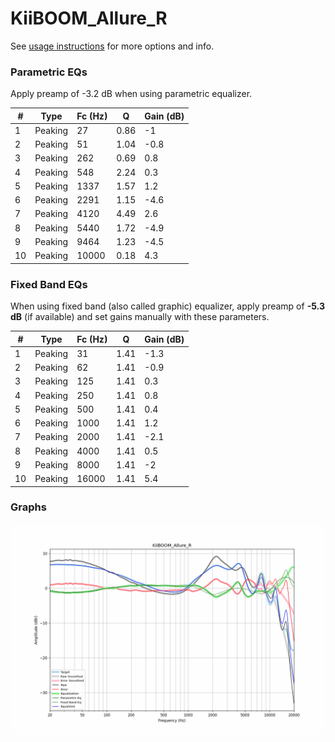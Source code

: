 # KiiBOOM_Allure_R
See [usage instructions](https://github.com/jaakkopasanen/AutoEq#usage) for more options and info.

### Parametric EQs
Apply preamp of -3.2 dB when using parametric equalizer.

|   # | Type    |   Fc (Hz) |    Q |   Gain (dB) |
|-----|---------|-----------|------|-------------|
|   1 | Peaking |        27 | 0.86 |        -1   |
|   2 | Peaking |        51 | 1.04 |        -0.8 |
|   3 | Peaking |       262 | 0.69 |         0.8 |
|   4 | Peaking |       548 | 2.24 |         0.3 |
|   5 | Peaking |      1337 | 1.57 |         1.2 |
|   6 | Peaking |      2291 | 1.15 |        -4.6 |
|   7 | Peaking |      4120 | 4.49 |         2.6 |
|   8 | Peaking |      5440 | 1.72 |        -4.9 |
|   9 | Peaking |      9464 | 1.23 |        -4.5 |
|  10 | Peaking |     10000 | 0.18 |         4.3 |

### Fixed Band EQs
When using fixed band (also called graphic) equalizer, apply preamp of **-5.3 dB** (if available) and set gains manually with these parameters.

|   # | Type    |   Fc (Hz) |    Q |   Gain (dB) |
|-----|---------|-----------|------|-------------|
|   1 | Peaking |        31 | 1.41 |        -1.3 |
|   2 | Peaking |        62 | 1.41 |        -0.9 |
|   3 | Peaking |       125 | 1.41 |         0.3 |
|   4 | Peaking |       250 | 1.41 |         0.8 |
|   5 | Peaking |       500 | 1.41 |         0.4 |
|   6 | Peaking |      1000 | 1.41 |         1.2 |
|   7 | Peaking |      2000 | 1.41 |        -2.1 |
|   8 | Peaking |      4000 | 1.41 |         0.5 |
|   9 | Peaking |      8000 | 1.41 |        -2   |
|  10 | Peaking |     16000 | 1.41 |         5.4 |

### Graphs
![](./KiiBOOM_Allure_R.png)
